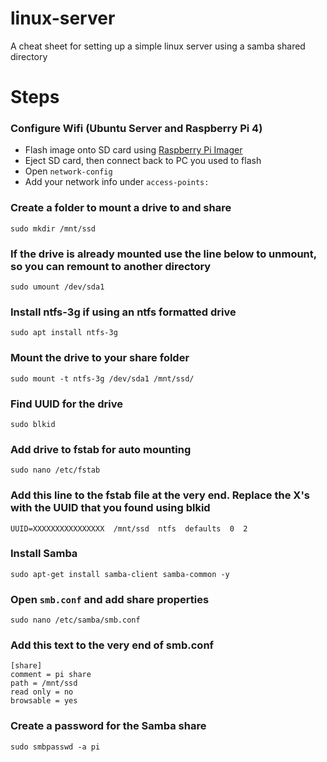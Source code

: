 # linux-server
A cheat sheet for setting up a simple linux server using a samba shared directory

# Steps

### Configure Wifi (Ubuntu Server and Raspberry Pi 4)
* Flash image onto SD card using [Raspberry Pi Imager](https://www.raspberrypi.org/software/)
* Eject SD card, then connect back to PC you used to flash
* Open `network-config`
* Add your network info under `access-points:`

### Create a folder to mount a drive to and share
`sudo mkdir /mnt/ssd`

### If the drive is already mounted use the line below to unmount, so you can remount to another directory
`sudo umount /dev/sda1`

### Install ntfs-3g if using an ntfs formatted drive
`sudo apt install ntfs-3g`

### Mount the drive to your share folder
`sudo mount -t ntfs-3g /dev/sda1 /mnt/ssd/`

### Find UUID for the drive
`sudo blkid`

### Add drive to fstab for auto mounting
`sudo nano /etc/fstab`

### Add this line to the fstab file at the very end. Replace the X's with the UUID that you found using blkid
`UUID=XXXXXXXXXXXXXXXX  /mnt/ssd  ntfs  defaults  0  2`

### Install Samba
`sudo apt-get install samba-client samba-common -y`

### Open `smb.conf` and add share properties
`sudo nano /etc/samba/smb.conf`

### Add this text to the very end of smb.conf
```
[share]  
comment = pi share
path = /mnt/ssd
read only = no
browsable = yes
```

### Create a password for the Samba share
`sudo smbpasswd -a pi`
